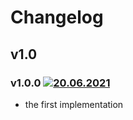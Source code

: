 # Changelog
## v1.0
### v1.0.0 [![20.06.2021](https://img.shields.io/date/1624195038)](https://github.com/d8corp/watch-state/tree/v1.0.0)
- the first implementation
